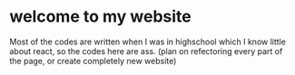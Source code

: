 # welcome to my website
Most of the codes are written when I was in highschool which I know little about react, so the codes here are ass. (plan on refectoring every part of the page, or create completely new website)
